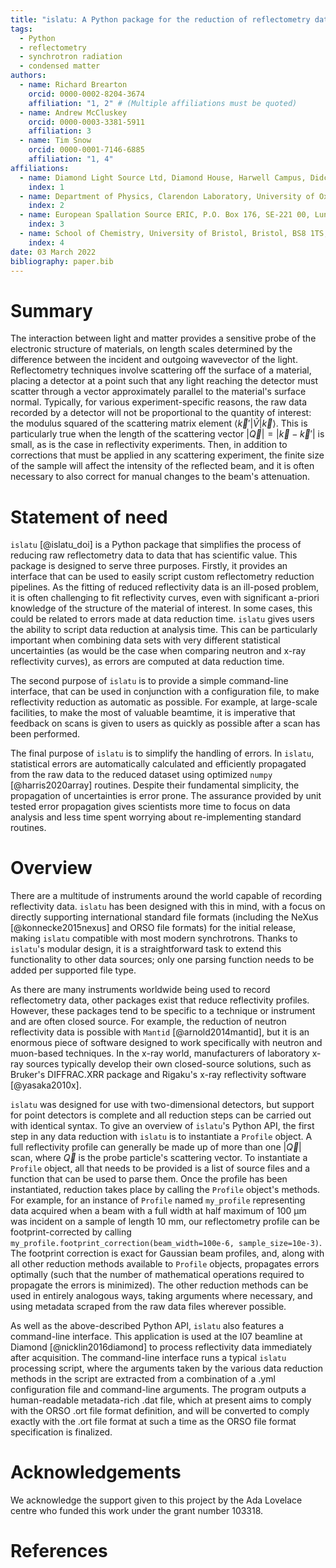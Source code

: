 ```yaml
---
title: "islatu: A Python package for the reduction of reflectometry data"
tags:
  - Python
  - reflectometry
  - synchrotron radiation
  - condensed matter
authors:
  - name: Richard Brearton
    orcid: 0000-0002-8204-3674
    affiliation: "1, 2" # (Multiple affiliations must be quoted)
  - name: Andrew McCluskey
    orcid: 0000-0003-3381-5911
    affiliation: 3
  - name: Tim Snow
    orcid: 0000-0001-7146-6885
    affiliation: "1, 4"
affiliations:
  - name: Diamond Light Source Ltd, Diamond House, Harwell Campus, Didcot, Oxfordshire, OX11 0DE, United Kingdom
    index: 1
  - name: Department of Physics, Clarendon Laboratory, University of Oxford, Oxford, Oxfordshire, OX1 3PU, United Kingdom
    index: 2
  - name: European Spallation Source ERIC, P.O. Box 176, SE-221 00, Lund, Sweden
    index: 3
  - name: School of Chemistry, University of Bristol, Bristol, BS8 1TS, UK
    index: 4
date: 03 March 2022
bibliography: paper.bib
---
```


# Summary

The interaction between light and matter provides a sensitive probe of the
electronic structure of materials, on length scales determined by the difference
between the incident and outgoing wavevector of the light. Reflectometry
techniques involve scattering off the surface of a material, placing a detector
at a point such that any light reaching the detector must scatter through a
vector approximately parallel to the material's surface normal. Typically, for
various experiment-specific reasons, the raw data recorded by a detector will
not be proportional to the quantity of interest: the modulus squared of the
scattering matrix element
${\langle \vec{k}'\rvert}\hat{V}\lvert \vec{k} \rangle$. This is particularly
true when the length of the scattering vector
$|\vec{Q}| = |\vec{k} - \vec{k}'|$
is small, as is the case in reflectivity experiments. Then, in addition to
corrections that must be applied in any scattering experiment, the finite
size of the sample will affect the intensity of the
reflected beam, and it is often necessary to also correct for manual changes
to the beam's attenuation.

# Statement of need

`islatu` [@islatu_doi] is a Python package that simplifies the process of
reducing raw reflectometry data to data that has scientific value. This package
is designed to serve three purposes. Firstly, it provides an interface that can
be used to easily script custom reflectometry reduction pipelines. As the
fitting of reduced reflectivity data is an ill-posed problem, it is often
challenging to fit reflectivity curves, even with significant a-priori knowledge
of the structure of the material of interest. In some cases, this could be
related to errors made at data reduction time. `islatu` gives users the
ability to script data reduction at analysis time. This can be particularly
important when combining data sets with very different statistical uncertainties
(as would be the case when comparing neutron and x-ray reflectivity curves), as
errors are computed at data reduction time.

The second purpose of `islatu` is to provide a simple command-line interface,
that can be used in conjunction with a configuration file, to make reflectivity
reduction as automatic as possible. For example, at large-scale facilities, to
make the most of valuable beamtime, it is imperative that feedback on scans is
given to users as quickly as possible after a scan has been performed.

The final purpose of `islatu` is to simplify the handling of errors.
In `islatu`, statistical errors are automatically calculated and efficiently
propagated from the raw data to the reduced dataset using optimized
`numpy` [@harris2020array] routines. Despite their fundamental simplicity,
the propagation of uncertainties is error prone. The assurance provided by
unit tested error propagation gives scientists more time to focus on data
analysis and less time spent worrying about re-implementing standard routines.

# Overview

There are a multitude of instruments around the world capable of recording
reflectivity data. `islatu` has been designed with this in mind, with a focus on
directly supporting international standard file formats (including the NeXus
[@konnecke2015nexus] and ORSO file formats) for the initial release,
making `islatu` compatible with most
modern synchrotrons. Thanks to `islatu`'s modular design, it is a
straightforward task to extend this functionality to other data sources; only
one parsing function needs to be added per supported file type.

As there are many instruments worldwide being used to record reflectometry data,
other packages exist that reduce reflectivity profiles. However, these packages
tend to be specific to a technique or instrument and are often closed source.
For example, the reduction of neutron reflectivity data is possible with
`Mantid` [@arnold2014mantid], but it is an enormous piece of software designed to
work specifically with neutron and muon-based techniques. In the x-ray world,
manufacturers of laboratory x-ray sources typically develop their own
closed-source solutions, such as Bruker's DIFFRAC.XRR package and Rigaku's
x-ray reflectivity software [@yasaka2010x].

`islatu` was designed for use with two-dimensional detectors, but support for
point detectors is complete and all reduction steps can be carried out with
identical syntax. To give an overview of `islatu`'s Python API, the first step
in any data reduction with `islatu` is to instantiate a `Profile` object. A full
reflectivity profile can generally be made up of more than one
$|\vec{Q}|$
scan, where $\vec{Q}$ is the probe particle's
scattering vector. To instantiate a `Profile` object, all that needs to be
provided is a list of source files and a function that can be used to parse
them. Once the profile has been instantiated, reduction takes place by calling
the `Profile` object's methods. For example, for an instance of `Profile`
named `my_profile` representing data acquired when a beam with a full width at
half maximum of 100 µm was incident on a sample of length 10 mm, our
reflectometry profile can be footprint-corrected by calling
`my_profile.footprint_correction(beam_width=100e-6, sample_size=10e-3)`.
The footprint correction is
exact for Gaussian beam profiles, and, along with all other reduction methods
available to `Profile` objects, propagates errors optimally (such that the
number of mathematical operations required to propagate the errors is
minimized). The other reduction methods can be used in entirely analogous ways,
taking arguments where necessary, and using metadata scraped from the raw data
files wherever possible.

As well as the above-described Python API, `islatu` also features a command-line
interface. This application is used at the I07 beamline at Diamond
[@nicklin2016diamond]
to process reflectivity data immediately after acquisition. The command-line
interface runs a typical `islatu` processing script, where the arguments taken
by the various data reduction methods in the script are extracted from a combination
of a .yml configuration file and command-line arguments. The program outputs a
human-readable metadata-rich .dat file, which at present aims to comply with the
ORSO .ort file format definition, and will be converted to comply exactly with
the .ort file format at such a time as the ORSO file format specification is
finalized.

# Acknowledgements

We acknowledge the support given to this project by the Ada Lovelace centre who
funded this work under the grant number 103318.

# References

